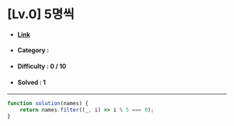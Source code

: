 # [Lv.0] 5명씩 
* #### [Link](https://school.programmers.co.kr/learn/courses/30/lessons/181886)
* #### Category : 
* #### Difficulty : 0 / 10  
* #### Solved : 1

<hr />

```js
function solution(names) {
    return names.filter((_, i) => i % 5 === 0);
}
```
